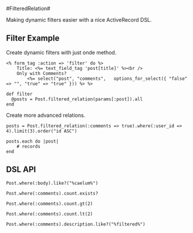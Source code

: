 #FilteredRelation#

Making dynamic filters easier with a nice ActiveRecord DSL. 

## Filter Example ##

Create dynamic filters with just onde method.
	
	<% form_tag :action => 'filter' do %>
	  	Title: <%= text_field_tag 'post[title]' %><br />
	  	Only with Comments? 
	        <%= select("post", "comments",   options_for_select({ "false" => "", "true" => "true" })) %> %>

	def filter
	  @posts = Post.filtered_relation(params[:post]).all
	end

Create more advanced relations.
	
	posts = Post.filtered_relation(:comments => true).where(:user_id => 4).limit(3).order("id ASC")    

	posts.each do |post|  
		# records
	end  

## DSL API ##

	Post.where(:body).like?("%caelum%")

	Post.where(:comments).count.exists?

	Post.where(:comments).count.gt(2)

	Post.where(:comments).count.lt(2)

 	Post.where(:comments).description.like?("%filtered%")